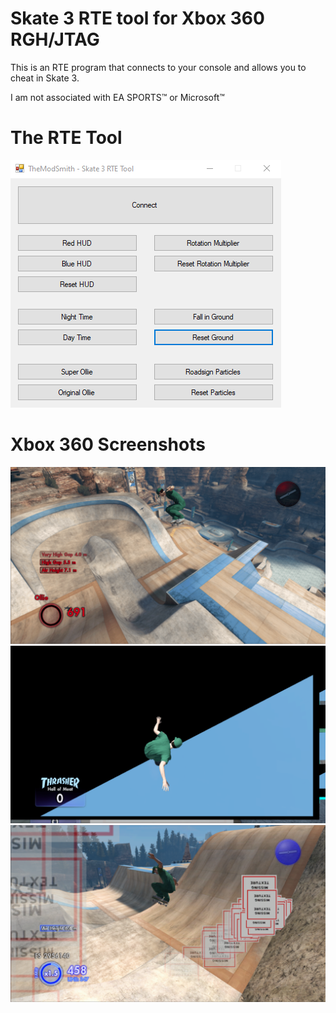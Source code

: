 # Skate 3 RTE tool for Xbox 360 RGH/JTAG
This is an RTE program that connects to your console and allows you to cheat in Skate 3.

I am not associated with EA SPORTS™ or Microsoft™

# The RTE Tool
![alt text](https://raw.githubusercontent.com/Jack06WS/Skate3RTE/main/Images/EXE.png?raw=true)

# Xbox 360 Screenshots
![alt text](https://raw.githubusercontent.com/Jack06WS/Skate3RTE/main/Images/1.png?raw=true)
![alt text](https://raw.githubusercontent.com/Jack06WS/Skate3RTE/main/Images/2.png?raw=true)
![alt text](https://raw.githubusercontent.com/Jack06WS/Skate3RTE/main/Images/3.png?raw=true)
